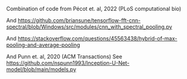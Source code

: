 Combination of code from Pécot et. al, 2022 (PLoS computational bio)

And https://github.com/briansune/tensorflow-fft-cnn-spectral/blob/Windows/src/modules/cnn_with_spectral_pooling.py

And https://stackoverflow.com/questions/45563438/hybrid-of-max-pooling-and-average-pooling

And Punn et. al, 2020 (ACM Transactions)
See https://github.com/nspunn1993/Inception-U-Net-model/blob/main/models.py
